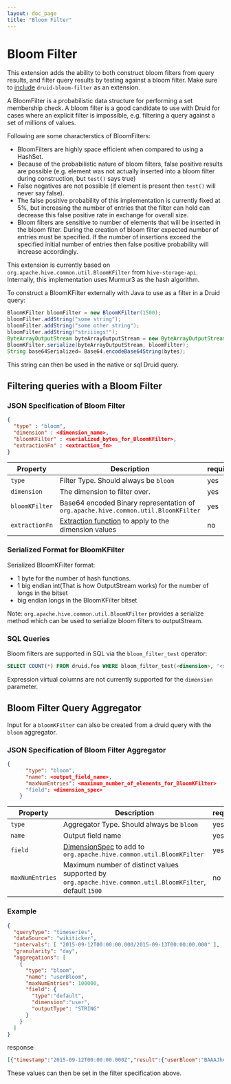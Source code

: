 ```yaml
---
layout: doc_page
title: "Bloom Filter"
---
```


<!--
  ~ Licensed to the Apache Software Foundation (ASF) under one
  ~ or more contributor license agreements.  See the NOTICE file
  ~ distributed with this work for additional information
  ~ regarding copyright ownership.  The ASF licenses this file
  ~ to you under the Apache License, Version 2.0 (the
  ~ "License"); you may not use this file except in compliance
  ~ with the License.  You may obtain a copy of the License at
  ~
  ~   http://www.apache.org/licenses/LICENSE-2.0
  ~
  ~ Unless required by applicable law or agreed to in writing,
  ~ software distributed under the License is distributed on an
  ~ "AS IS" BASIS, WITHOUT WARRANTIES OR CONDITIONS OF ANY
  ~ KIND, either express or implied.  See the License for the
  ~ specific language governing permissions and limitations
  ~ under the License.
  -->

# Bloom Filter

This extension adds the ability to both construct bloom filters from query results, and filter query results by testing 
against a bloom filter. Make sure to [include](../../operations/including-extensions.html) `druid-bloom-filter` as an 
extension.

A BloomFilter is a probabilistic data structure for performing a set membership check. A bloom filter is a good candidate 
to use with Druid for cases where an explicit filter is impossible, e.g. filtering a query against a set of millions of
 values.
 
Following are some characterstics of BloomFilters:
- BloomFilters are highly space efficient when compared to using a HashSet.
- Because of the probabilistic nature of bloom filters, false positive results are possible (e.g. element was not actually 
inserted into a bloom filter during construction, but `test()` says true) 
- False negatives are not possible (if element is present then `test()` will never say false). 
- The false positive probability of this implementation is currently fixed at 5%, but increasing the number of entries 
that the filter can hold can decrease this false positive rate in exchange for overall size.
- Bloom filters are sensitive to number of elements that will be inserted in the bloom filter. During the creation of bloom filter expected number of entries must be specified. If the number of insertions exceed
 the specified initial number of entries then false positive probability will increase accordingly.

This extension is currently based on `org.apache.hive.common.util.BloomKFilter` from `hive-storage-api`. Internally, 
this implementation uses Murmur3 as the hash algorithm.

To construct a BloomKFilter externally with Java to use as a filter in a Druid query:

```java
BloomKFilter bloomFilter = new BloomKFilter(1500);
bloomFilter.addString("some string");
bloomFilter.addString("some other string");
bloomFilter.addString("striiings!");
ByteArrayOutputStream byteArrayOutputStream = new ByteArrayOutputStream();
BloomKFilter.serialize(byteArrayOutputStream, bloomFilter);
String base64Serialized= Base64.encodeBase64String(bytes);
```
This string can then be used in the native or sql Druid query.

## Filtering queries with a Bloom Filter

### JSON Specification of Bloom Filter
```json
{
  "type" : "bloom",
  "dimension" : <dimension_name>,
  "bloomKFilter" : <serialized_bytes_for_BloomKFilter>,
  "extractionFn" : <extraction_fn>
}
```

|Property                 |Description                   |required?                           |
|-------------------------|------------------------------|----------------------------------|
|`type`                   |Filter Type. Should always be `bloom`|yes|
|`dimension`              |The dimension to filter over. | yes |
|`bloomKFilter`           |Base64 encoded Binary representation of `org.apache.hive.common.util.BloomKFilter`| yes |
|`extractionFn`|[Extraction function](./../dimensionspecs.html#extraction-functions) to apply to the dimension values |no|


### Serialized Format for BloomKFilter
 Serialized BloomKFilter format:
 - 1 byte for the number of hash functions.
 - 1 big endian int(That is how OutputStream works) for the number of longs in the bitset
 - big endian longs in the BloomKFilter bitset

Note: `org.apache.hive.common.util.BloomKFilter` provides a serialize method which can be used to serialize bloom filters to outputStream.

### SQL Queries
Bloom filters are supported in SQL via the `bloom_filter_test` operator:

```sql
SELECT COUNT(*) FROM druid.foo WHERE bloom_filter_test(<dimension>, '<serialized_bytes_for_BloomKFilter>')
```

Expression virtual columns are not currently supported for the `dimension` parameter.

## Bloom Filter Query Aggregator
Input for a `bloomKFilter` can also be created from a druid query with the `bloom` aggregator.

### JSON Specification of Bloom Filter Aggregator
```json
{
      "type": "bloom",
      "name": <output_field_name>,
      "maxNumEntries": <maximum_number_of_elements_for_BloomKFilter>
      "field": <dimension_spec>
    }
```

|Property                 |Description                   |required?                           |
|-------------------------|------------------------------|----------------------------------|
|`type`                   |Aggregator Type. Should always be `bloom`|yes|
|`name`                   |Output field name |yes|
|`field`                  |[DimensionSpec](./../dimensionspecs.html) to add to `org.apache.hive.common.util.BloomKFilter` | yes |
|`maxNumEntries`          |Maximum number of distinct values supported by `org.apache.hive.common.util.BloomKFilter`, default `1500`| no |

### Example
```json
{
  "queryType": "timeseries",
  "dataSource": "wikiticker",
  "intervals": [ "2015-09-12T00:00:00.000/2015-09-13T00:00:00.000" ],
  "granularity": "day",
  "aggregations": [
    {
      "type": "bloom",
      "name": "userBloom",
      "maxNumEntries": 100000,
      "field": {
        "type":"default",
        "dimension":"user",
        "outputType": "STRING"
      }
    }
  ]
}
```

response
```json
[{"timestamp":"2015-09-12T00:00:00.000Z","result":{"userBloom":"BAAAJhAAAA..."}}]
```

These values can then be set in the filter specification above.